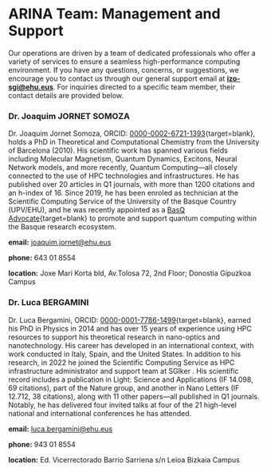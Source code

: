 # ARINA Team: Management and Support 

Our operations are driven by a team of dedicated professionals who offer a variety of services to ensure a seamless high-performance computing environment. If you have any questions, concerns, or suggestions, we encourage you to contact us through our general support email at **izo-sgi@ehu.eus**. For inquiries directed to a specific team member, their contact details are provided below.

### Dr. Joaquim JORNET SOMOZA


Dr. Joaquim Jornet Somoza, ORCID: [0000-0002-6721-1393](https://orcid.org/0000-0002-6721-1393){target=blank}, holds a PhD in Theoretical and Computational Chemistry from the University of Barcelona (2010). His scientific work has spanned various fields including Molecular Magnetism, Quantum Dynamics, Excitons, Neural Network models, and more recently, Quantum Computing—all closely connected to the use of HPC technologies and infrastructures. He has published over 20 articles in Q1 journals, with more than 1200 citations and an h-index of 16. Since 2019, he has been enroled as technician at the Scientific Computing Service of the University of the Basque Country (UPV/EHU), and he was recently appointed as a [BasQ Advocate](https://www.basquequantum.eus/en/about){target=blank} to promote and support quantum computing within the Basque research ecosystem.

**email:**      joaquim.jornet@ehu.eus

**phone:**      643 01 8554 

**location:**   Joxe Mari Korta bld,
            Av.Tolosa 72, 2nd Floor; 
            Donostia
            Gipuzkoa Campus

### Dr. Luca BERGAMINI

Dr. Luca Bergamini, ORCID: [0000-0001-7786-1499](https://orcid.org/0000-0002-6721-1393){target=blank}, earned his PhD in Physics in 2014 and has over 15 years of experience using HPC resources to support his theoretical research in nano-optics and nanotechnology. His career has developed in an international context, with work conducted in Italy, Spain, and the United States. In addition to his research, in 2022 he joined  the Scientific Computing Service as HPC infrastructure administrator and support team at SGIker . His scientific record includes a publication in Light: Science and Applications (IF 14.098, 69 citations), part of the Nature group, and another in Nano Letters (IF 12.712, 38 citations), along with 11 other papers—all published in Q1 journals. Notably, he has delivered four invited talks at four of the 21 high-level national and international conferences he has attended.

**email:**      luca.bergamini@ehu.eus

**phone:**      943 01 8554 

**location:**   Ed. Vicerrectorado 
            Barrio Sarriena s/n
            Leioa
            Bizkaia Campus 
